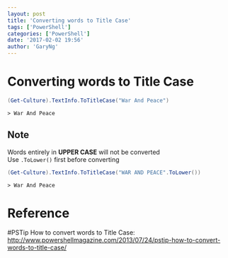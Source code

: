 ```yaml
---
layout: post
title: 'Converting words to Title Case'
tags: ['PowerShell']
categories: ['PowerShell']
date: '2017-02-02 19:56'
author: 'GaryNg'
---
```


# Converting words to Title Case
```powershell
(Get-Culture).TextInfo.ToTitleCase("War And Peace")
```

```
> War And Peace
```

## Note
Words entirely in **UPPER CASE** will not be converted  
Use `.ToLower()` first before converting
```powershell
(Get-Culture).TextInfo.ToTitleCase("WAR AND PEACE".ToLower())
```
```
> War And Peace
```

# Reference

\#PSTip How to convert words to Title Case: http://www.powershellmagazine.com/2013/07/24/pstip-how-to-convert-words-to-title-case/
